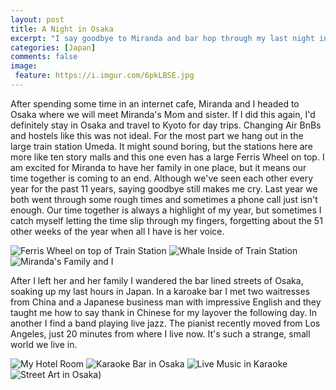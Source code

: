 ```yaml
---
layout: post
title: A Night in Osaka
excerpt: "I say goodbye to Miranda and bar hop through my last night in Japan."
categories: [Japan]
comments: false
image:
 feature: https://i.imgur.com/6pkLBSE.jpg
---
```


After spending some time in an internet cafe, Miranda and I headed to Osaka where we will meet Miranda's Mom and sister. If I did this again, I'd definitely stay in Osaka and travel to Kyoto for day trips. Changing Air BnBs and hostels like this was not ideal. For the most part we hang out in the large train station Umeda. It might sound boring, but the stations here are more like ten story malls and this one even has a large Ferris Wheel on top. I am excited for Miranda to have her family in one place, but it means our time together is coming to an end. Although we've seen each other every year for the past 11 years, saying goodbye still makes me cry. Last year we both went through some rough times and sometimes a phone call just isn't enough. Our time together is always a highlight of my year, but sometimes I catch myself letting the time slip through my fingers, forgetting about the 51 other weeks of the year when all I have is her voice.

![Ferris Wheel on top of Train Station](https://i.imgur.com/depBlyVm.jpg) ![Whale Inside of Train Station](https://i.imgur.com/3iFpcGUm.jpg) ![Miranda's Family and I](https://i.imgur.com/33IIbdmm.jpg)

After I left her and her family I wandered the bar lined streets of Osaka, soaking up my last hours in Japan. In a karoake bar I met two waitresses from China and a Japanese business man with impressive English and they taught me how to say thank in Chinese for my layover the following day. In another I find a band playing live jazz. The pianist recently moved from Los Angeles, just 20 minutes from where I live now. It's such a strange, small world we live in.

![My Hotel Room](https://i.imgur.com/wEk2RY0m.jpg) ![Karaoke Bar in Osaka](https://i.imgur.com/mBo72slm.jpg) ![Live Music in Karaoke](https://i.imgur.com/fIj2soNm.jpg) ![Street Art in Osaka](https://i.imgur.com/lIFQhSGm.jpg))
